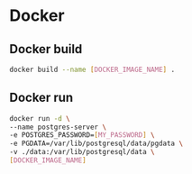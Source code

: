 # Docker

## Docker build
```bash
docker build --name [DOCKER_IMAGE_NAME] .
```

## Docker run
```bash
docker run -d \
--name postgres-server \
-e POSTGRES_PASSWORD=[MY_PASSWORD] \
-e PGDATA=/var/lib/postgresql/data/pgdata \
-v ./data:/var/lib/postgresql/data \
[DOCKER_IMAGE_NAME]
```
